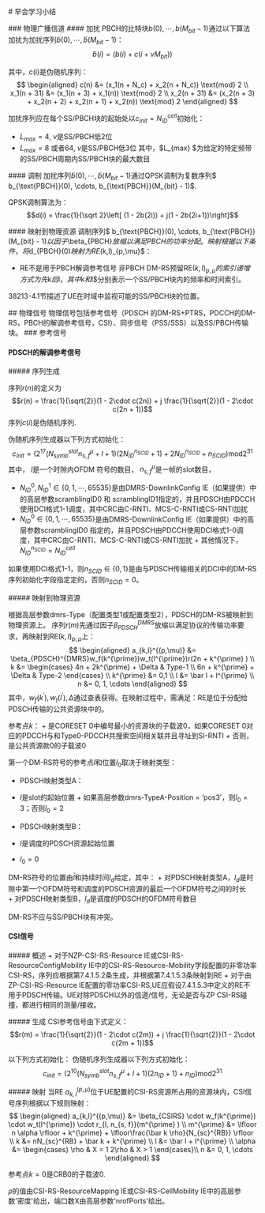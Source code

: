 
# 早会学习小结

### 物理广播信道
#### 加扰
PBCH的比特块$b(0), \cdots, b(M_{bit} - 1)$通过以下算法加扰为加扰序列$\tilde b(0), \cdots, \tilde b(M_{bit} - 1)$：
$$ \tilde b(i) = (b(i) + c(i + vM_{bit})) % 2$$

其中，c(i)是伪随机序列：
$$
\begin{aligned}
c(n) &= (x_1(n + N_c) + x_2(n + N_c)) \text{mod} 2 \\
x_1(n + 31) &= (x_1(n + 3) + x_1(n)) \text{mod} 2 \\
x_2(n + 31) &= (x_2(n + 3) + x_2(n + 2) + x_2(n + 1) + x_2(n)) \text{mod} 2
\end{aligned}
$$

加扰序列应在每个SS/PBCH块的起始处以$c_{init} = N_{ID}^{cell}$初始化：
+ $L_{max} = 4$, $v$是SS/PBCH低2位
+ $L_{max} = 8$ 或者64, $v$是SS/PBCH低3位
其中，$L_{max} $为给定的特定频带的SS/PBCH周期内SS/PBCH块的最大数目


#### 调制
加扰序列$\tilde b(0), \cdots, \tilde b(M_{bit} - 1)$通过QPSK调制为复数序列$ b_{\text{PBCH}}(0), \cdots, b_{\text{PBCH}}(M_{bit} - 1)$.

QPSK调制算法为：
$$d(i) = \frac{1}{\sqrt 2}\left[ (1 - 2b(2i)) + j(1 - 2b(2i+1))\right]$$

#### 映射到物理资源
调制序列$ b_{\text{PBCH}}(0), \cdots, b_{\text{PBCH}}(M_{bit} - 1)$以因子$\beta_{PBCH}$放缩以满足PBCH的功率分配。映射根据以下条件，将$d_{PBCH}(0)$映射为RE$(k,l)_{p,\mu}$：
+ RE不是用于PBCH解调参考信号
非PBCH DM-RS预留RE$(k,l)_{p,\mu}的索引递增方式为先$k$后$l$，其中$k$和$l$分别表示一个SS/PBCH块内的频率和时间索引。


38213-4.1节描述了UE在时域中监视可能的SS/PBCH块的位置。

## 物理信号
物理信号包括参考信号（PDSCH 的DM-RS+PTRS，PDCCH的DM-RS，PBCH的解调参考信号，CSI）、同步信号（PSS/SSS）以及SS/PBCH传输块。
### 参考信号
#### PDSCH的解调参考信号
##### 序列生成

序列$r(n)$的定义为
$$r(n) = \frac{1}{\sqrt{2}}(1 - 2\cdot c(2n)) + j \frac{1}{\sqrt{2}}(1 - 2\cdot c(2n + 1))$$
序列$c(i)$是伪随机序列.

伪随机序列生成器以下列方式初始化：
$$c_{init} = \left( 2^{17}(N_{symb}^{slot}n_{s,f}^{\mu} + l + 1)(2N_{ID}^{n_{SCID}} + 1) + 2N_{ID}^{n_{SCID}} + n_{SCID} \right) \text{mod} 2^{31}$$
其中， $l$是一个时隙内OFDM 符号的数目， $n_{s,f}^{\mu}$是一帧的slot数目，
+ $N_{ID}^{0}, N_{ID}^{1} \in \{0,1,\cdots, 65535\}$是由DMRS-DownlinkConfig IE（如果提供）中的高层参数scramblingID0 和 scramblingID1指定的，并且PDSCH由PDCCH使用DCI格式1-1调度，其中CRC由C-RNTI、MCS-C-RNTI或CS-RNTI加扰
+ $N_{ID}^{0} \in \{0,1,\cdots, 65535\}$是由DMRS-DownlinkConfig IE（如果提供）中的高层参数scramblingID0 指定的，并且PDSCH由PDCCH使用DCI格式1-0调度，其中CRC由C-RNTI、MCS-C-RNTI或CS-RNTI加扰
+ 其他情况下，$N_{ID}^{n_{SCID}} = N_{ID}^{cell}$

如果使用DCI格式1-1，则$n_{SCID}\in\{0,1\}$是由与PDSCH传输相关的DCI中的DM-RS序列初始化字段指定定的，否则$n_{SCID} = 0$。

##### 映射到物理资源

根据高层参数dmrs-Type（配置类型1或配置类型2），PDSCH的DM-RS被映射到物理资源上。
序列$r(m)$先通过因子$\beta_{PDSCH}^{DMRS}$放缩以满足协议的传输功率要求，再映射到RE$(k,l)_{p,\mu}$上：
$$
\begin{aligned}
a_{k,l}^{(p,\mu)} &= \beta_{PDSCH}^{DMRS}w_f(k^{\prime})w_t(l^{\prime})r(2n + k^{\prime} ) \\
k &= \begin{cases}
4n + 2k^{\prime} + \Delta & Type-1 \\
6n + k^{\prime} + \Delta & Type-2
\end{cases} \\
k^{\prime} &= 0,1 \\
l &= \bar l + l^{\prime} \\
n &= 0, 1, \cdots
\end{aligned}
$$
其中，$w_f(k^{\prime}),w_t(l^{\prime}),\Delta$通过查表获得。在映射过程中，需满足：RE是位于分配给PDSCH传输的公共资源块中的。

参考点$k$：
+ 是CORESET 0中编号最小的资源块的子载波0，如果CORESET 0对应的PDCCH与和Type0-PDCCH共搜索空间相关联并且寻址到SI-RNTI
+ 否则，是公共资源款0的子载波0

第一个DM-RS符号的参考点$l$和位置$l_0$取决于映射类型：
+ PDSCH映射类型A：
+ $l$是slot的起始位置
+ 如果高层参数dmrs-TypeA-Position = ‘pos3’，则$l_0 = 3$；否则$l_0 = 2$

+ PDSCH映射类型B：
+ $l$是调度的PDSCH资源起始位置
+ $l_0 = 0$

DM-RS符号的位置由$\bar l$和持续时间$l_d$给定，其中：
+ 对PDSCH映射类型A，$l_d$是时隙中第一个OFDM符号和调度的PDSCH资源的最后一个OFDM符号之间的时长
+ 对PDSCH映射类型B，$l_d$是调度的PDSCH的OFDM符号数目
<!--
仅当dmrs-TypeA-Position等于'pos2'时，才支持大小写dmrs-AdditionalPosition等于'pos3'。对于PDSCH映射类型A，仅在dmrs-TypeA-Position等于'pos2'时，$l_d = 3$和$l_d = 4$个符号适用。

对于PDSCH映射类型A单符号DM-RS,通常 $l_1 = 11$。除非满足以下所有条件时有$l_1 = 12$：
- 配置高层参数lte-CRS-ToMatchAround，且任意PDSCH DM-RS符号与高层参数lte-CRS-ToMatchAround指示的包含LTE小区特定参考信号一致
- 高层参数dmrs-AdditionalPosition等于'pos1'，$l_0=3$；
- UE已指示其能够[FG2-6b]
对于PDSCH映射类型B
- 若PDSCH持续时间$l_d$为2,4,7个OFDM符号（正常循环前缀）或2, 4, 6个OFDM符号（扩展循环前缀），并且PDSCH分配与为与CORESET相关联的搜索空间集预留的资源冲突，应增加，使得第一个DM-RS符号在CORESET之后立即出现，并且
- 若PDSCH时长$l_d$为2个符号，则UE不希望接收第二个符号之外的DM-RS符号。
- 若PDSCH时长$l_d$为4个符号，则不希望UE在第三个符号之外接收DM-RS符号。
- 若PDSCH持续时间$l_d$为正常循环前缀7个符号或扩展循环前缀6个符号，
- 期望UE在第四符号之外不接收第一DM-RS，
- 如果配置了1个附加单符号DM-RS，则UE期望在前载DM-RS符号分别位于第1个或第2个符号时，在第5个或第6个符号上传输附加DM-RS。，否则UE应期望不发送附加DM-RS。
- 当PDSCH持续时间$l_d$为2个或4个OFDM符号时，仅支持单符号DM-RS。
表7.4.1.1.2-5给出了时域索引$l^{\prime}$和支持的天线端口p，其中
- DMRS-DownlinkConfig信元中的高层参数maxLength未配置时，使用单符号DM-RS。
- 如果DMRS-DownlinkConfig信元中的高层参数maxLength等于‘len2’，则DM-RS的单符号或双符号由DCI确定。

在没有CSI-RS配置的情况下，并且除非另外配置，否则UE可以假设PDSCH DM-RS和SS/PBCH块相对于多普勒频移、多普勒扩展、平均时延、时延扩展准共址，并且，适用时，空间接收参数。UE可以假设同一CDM组中的PDSCH DM-RS相对于多普勒频移、多普勒扩展、平均时延、时延扩展和空间Rx准共址。UE可以假设与PDSCH相关联的DMRS端口是具有QCL Type A、Type D （如果适用）和平均增益的QCL。 -->

DM-RS不应与SS/PBCH块有冲突。

#### CSI信号

##### 概述
+ 对于NZP-CSI-RS-Resource IE或CSI-RS-ResourceConfigMobility IE中的CSI-RS-Resource-Mobility字段配置的非零功率CSI-RS，序列应根据第7.4.1.5.2条生成，并根据第7.4.1.5.3条映射到RE
+ 对于由ZP-CSI-RS-Resource IE配置的零功率CSI-RS,UE应假设7.4.1.5.3中定义的RE不用于PDSCH传输。UE对除PDSCH以外的信道/信号，无论是否与ZP CSI-RS碰撞，都进行相同的测量/接收。

##### 生成
CSI参考信号由下式定义：
$$r(m) = \frac{1}{\sqrt{2}}(1 - 2\cdot c(2m)) + j \frac{1}{\sqrt{2}}(1 - 2\cdot c(2m + 1))$$

以下列方式初始化：
伪随机序列生成器以下列方式初始化：
$$c_{init} = \left( 2^{10}(N_{symb}^{slot}n_{s,f}^{\mu} + l + 1)(2n_{ID} + 1) + n_{ID} \right) \text{mod} 2^{31}$$

##### 映射
当RE $a_{k,l}^{(p,\mu)}$位于UE配置的CSI-RS资源所占用的资源块内，CSI信号序列根据以下规则映射：
$$
\begin{aligned}
a_{k,l}^{(p,\mu)} &= \beta_{CSIRS} \cdot w_f(k^{\prime}) \cdot w_t(l^{\prime}) \cdot r_{l, n_{s, f}}(m^{\prime} ) \\
m^{\prime} &= \lfloor n \alpha \rfloor + k^{\prime} + \lfloor\frac{\bar k \rho}{N_{sc}^{RB}} \rfloor \\
k &= nN_{sc}^{RB} + \bar k + k^{\prime} \\
l &= \bar l + l^{\prime} \\
\alpha &=
\begin{cases}
\rho & X = 1
2\rho & X > 1
\end{cases}\\
n &= 0, 1, \cdots
\end{aligned}
$$

参考点$k=0$是CRB0的子载波0.

$\rho$的值由CSI-RS-ResourceMapping IE或CSI-RS-CellMobility IE中的高层参数'密度'给出，端口数X由高层参数'nrofPorts'给出。